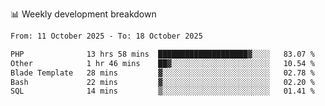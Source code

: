 📊 Weekly development breakdown
<!--START_SECTION:waka-->

```txt
From: 11 October 2025 - To: 18 October 2025

PHP              13 hrs 58 mins  ████████████████████▓░░░░   83.07 %
Other            1 hr 46 mins    ██▓░░░░░░░░░░░░░░░░░░░░░░   10.54 %
Blade Template   28 mins         ▓░░░░░░░░░░░░░░░░░░░░░░░░   02.78 %
Bash             22 mins         ▓░░░░░░░░░░░░░░░░░░░░░░░░   02.20 %
SQL              14 mins         ▒░░░░░░░░░░░░░░░░░░░░░░░░   01.41 %
```

<!--END_SECTION:waka-->
